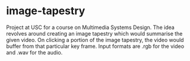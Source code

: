 # image-tapestry

Project at USC for a course on Multimedia Systems Design. The idea revolves around creating an image tapestry which would summarise the given video. On clicking a portion of the image tapestry, the video would buffer from that particular key frame. Input formats are .rgb for the video and .wav for the audio.